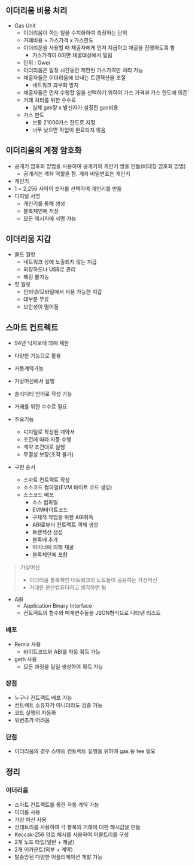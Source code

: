 ## 이더리움 비용 처리
- Gas Unit 
	- 이더리움이 하는 일을 수치화하여 측정하는 단위
	- 거래비용  = 가스가격 x 가스한도
	- 이더리운을 사용할 때 채굴자에게 먼저 지급하고 채굴을 진행하도록 함
		- 가스가격이 0이면 채굴대상에서 밀림
	- 단위 : Gwei
	- 이더리움은 일정 시간동안 제한된 가스가격만 처리 가능
	- 채굴자들은 이더리움에 보내는 트랜잭션을 조절
		- 네트워크 과부화 방지
	- 채굴자들은 먼저 수행할 일을 선택하기 위하여 가스 가격과 가스 한도에 의존'
	- 거래 처리를 위한 수수료
		- 실제 gas량 x 발신자가 설정한 gas비용
	- 가스 한도
		- 보통 21000가스 한도로 지정
		- 너무 낮으면 작업이 완료되지 않음

## 이더리움의 계정 암호화
- 공개키 암호화 방법을 사용하여 공개키와 개인키 쌍을 만듦(비대칭 암호화 방법)
	- 공개키는 계좌 역할을 함. 계좌 비밀번호는 개인키 
- 개인키
-  1 ~ 2,256 사이의 숫자를 선택하여 개인키를 만듦
- 디지털 서명
	- 개인키를 통해 생성
	- 블록체인에 저장
	- 모든 메시지에 서명 가능

## 이더리움 지갑
- 콜드 월릿
	- 네트워크 상에 노출되지 않는 지갑
	- 외장하드나 USB로 관리
	- 해킹 불가능
- 핫 월릿
	- 인터넷/모바일에서 사용 가능한 지갑
	- 대부분 무료
	- 보안성이 떨어짐

## 스마트 컨트렉트
- 94년 닉자보에 의해 제한
- 다양한 기능으로 활용
- 자동계약가능
- 가상머신에서 실행
- 솔리디티 언어로 작성 가능
- 거래를 위한 수수료 필요

- 주요기능
	- 디지털로 작성된 계약서
	- 조건에 따라 자동 수행
	- 계약 조건대로 실행
	- 무결성 보장(조작 불가)
- 구현 순서
	- 스마트 컨트랙트 작성
	- 소스코드 컬파일(EVM 바이트 코드 생성)
	- 소스코드 배포 
		- 소스 컴파일
		- EVM바이트코드
		- 구체적 작업을 위한 ABI취득
		- ABI로부터 컨트랙트 객체 생성
		- 트랜젝션 생성
		- 블록에 추가
		- 마이너에 의해 채굴
		- 블록체인에 포함

> 가상머신
> - 이더리움 블록체인 네트워크의 노드들이 공유하는 가상머신
> - 거대한 분산컴퓨터라고 생각하면 됨

- ABI
	- Application Binary Interface
	- 컨트랙트의 함수와 매개변수들을 JSON형식으로 나타낸 리스트

### 배포
- Remix 사용
	- 바이트코드와 ABI를 자동 획득 가능
- geth 사용
	- 모든 과정을 일일 생성하여 획득 가능

### 장점
- 누구나 컨트랙트 배포 가능
- 컨트랙트 소유자가 아니더라도 검증 가능
- 코드 실행의 자동화
- 위변조가 어려움

### 단점
- 이더리움의 경우 스마트 컨트랙트 실행을 위하여 gas 등 fee 필요

## 정리
### 이더리움
- 스마트 컨트랙트를 통한 자동 계약 가능
- 이더를 사용
- 가상 머신 사용
- 상태트리를 사용하여 각 블록의 거래에 대한 해시값을 만듦
- Keccak-256 암호 해시를 사용하여 머클트리를 구성
- 2개 노드 타입(일반 + 채굴)
- 2개 어카운트(외부 + 계약)
- 탈중앙된 다양한 어플리케이션 개발 가능

